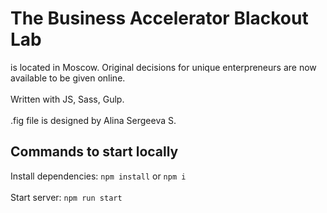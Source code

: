 # The Business Accelerator Blackout Lab
is located in Moscow. Original decisions for unique enterpreneurs are now available to be given online.
<br><br>Written with JS, Sass, Gulp.
<br><br>.fig file is designed by Alina Sergeeva S.
## Commands to start locally
Install dependencies: ``npm install`` or ``npm i``
<br><br>Start server: ``npm run start``

